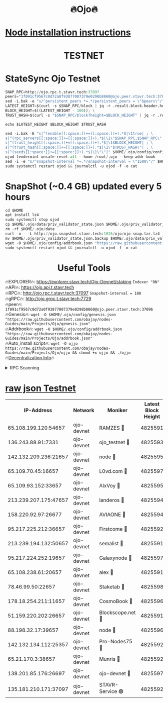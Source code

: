 <h1 align="center"> 🔥Ojo🔥</h1>

[Node installation instructions](https://github.com/obajay/nodes-Guides/tree/main/Projects/Ojo)
=

<h1 align="center"> TESTNET</h1>

# StateSync Ojo Testnet
```python
SNAP_RPC=http://ojo.rpc.t.stavr.tech:37097
peers="1f091cf9567c0d72a0f93877007379e0298b8860@ojo.peer.stavr.tech:37096"
sed -i.bak -e "s/^persistent_peers *=.*/persistent_peers = \"$peers\"/" $HOME/.ojo/config/config.toml
LATEST_HEIGHT=$(curl -s $SNAP_RPC/block | jq -r .result.block.header.height); \
BLOCK_HEIGHT=$((LATEST_HEIGHT - 100)); \
TRUST_HASH=$(curl -s "$SNAP_RPC/block?height=$BLOCK_HEIGHT" | jq -r .result.block_id.hash)

echo $LATEST_HEIGHT $BLOCK_HEIGHT $TRUST_HASH

sed -i.bak -E "s|^(enable[[:space:]]+=[[:space:]]+).*$|\1true| ; \
s|^(rpc_servers[[:space:]]+=[[:space:]]+).*$|\1\"$SNAP_RPC,$SNAP_RPC\"| ; \
s|^(trust_height[[:space:]]+=[[:space:]]+).*$|\1$BLOCK_HEIGHT| ; \
s|^(trust_hash[[:space:]]+=[[:space:]]+).*$|\1\"$TRUST_HASH\"| ; \
s|^(seeds[[:space:]]+=[[:space:]]+).*$|\1\"\"|" $HOME/.ojo/config/config.toml
ojod tendermint unsafe-reset-all --home /root/.ojo --keep-addr-book
sed -i -e "s/^snapshot-interval *=.*/snapshot-interval = \"1500\"/" $HOME/.ojo/config/app.toml
sudo systemctl restart ojod && journalctl -u ojod -f -o cat
```
# SnapShot (~0.4 GB) updated every 5 hours
```python
cd $HOME
apt install lz4
sudo systemctl stop ojod
cp $HOME/.ojo/data/priv_validator_state.json $HOME/.ojo/priv_validator_state.json.backup
rm -rf $HOME/.ojo/data
curl -o - -L http://ojo.snapshot.stavr.tech:1026/ojo/ojo-snap.tar.lz4 | lz4 -c -d - | tar -x -C $HOME/.ojo --strip-components 2
mv $HOME/.ojo/priv_validator_state.json.backup $HOME/.ojo/data/priv_validator_state.json
wget -O $HOME/.ojo/config/addrbook.json "https://raw.githubusercontent.com/obajay/nodes-Guides/main/Projects/Ojo/addrbook.json"
sudo systemctl restart ojod && journalctl -u ojod -f -o cat
```
 <h1 align="center"> Useful Tools</h1>

🔥EXPLORER🔥:        https://explorer.stavr.tech/Ojo-Devnet/staking        `Indexer "ON"` \
🔥API🔥:                     https://ojo.api.t.stavr.tech \
🔥RPC🔥:                    http://ojo.rpc.t.stavr.tech:37097              `Snapshot-interval = 100` \
🔥gRPC🔥:                  http://ojo.grpc.t.stavr.tech:7729 \
🔥peer🔥:                   `1f091cf9567c0d72a0f93877007379e0298b8860@ojo.peer.stavr.tech:37096` \
🔥Genesis🔥:    ```wget -O $HOME/.ojo/config/genesis.json "https://raw.githubusercontent.com/obajay/nodes-Guides/main/Projects/Ojo/genesis.json"``` \
🔥Addrbook🔥:    ```wget -O $HOME/.ojo/config/addrbook.json "https://raw.githubusercontent.com/obajay/nodes-Guides/main/Projects/Ojo/addrbook.json"``` \
🔥Auto_install script🔥: ```wget -O ojjo https://raw.githubusercontent.com/obajay/nodes-Guides/main/Projects/Ojo/ojjo && chmod +x ojjo && ./ojjo``` \
🔥[Decentralization Info](https://github.com/obajay/StateSync-snapshots/tree/main/Projects/Ojo/Decentralization)🔥



<details>
<summary>RPC Scanning</summary>

<h2 align="center"> We scan nodes in real time every 4 hours. And we provide the final result of RPC endpoints.
We cannot influence the operation of these nodes in any way. </h2>


```python
If Voting Power is higher than 0 --> then the Node is a validator of the network and may be subject to attack and be a potential threat to the chain.
```
```python
We marked such validators with a red symbol
```

</details>

[raw json Testnet](https://rpc-check.ojot.stavr.tech/ojot/rpc-ojot-result.json)
=


<table><tr><th>IP-Address</th><th>Network</th><th>Moniker</th><th>Latest Block Height</th><th>Earliest Block Height</th><th>Catching Up</th><th>Tx Index</th><th>Voting Power</th><th>Scan Time</th></tr><tr><td>65.108.199.120:54657</td><td>ojo-devnet</td><td>RAMZES 🔴</td><td>4825591</td><td>306156</td><td>False</td><td>on</td><td>15420</td><td>2024-01-05T17:48:58.869940209UTC</td></tr><tr><td>136.243.88.91:7331</td><td>ojo-devnet</td><td>ojo_testnet 🔴</td><td>4825593</td><td>308845</td><td>False</td><td>on</td><td>1000</td><td>2024-01-05T17:49:05.251800819UTC</td></tr><tr><td>142.132.209.236:21657</td><td>ojo-devnet</td><td>node 🔴</td><td>4825595</td><td>350001</td><td>False</td><td>on</td><td>1999</td><td>2024-01-05T17:49:20.900895949UTC</td></tr><tr><td>65.109.70.45:16657</td><td>ojo-devnet</td><td>L0vd.com 🔴</td><td>4825597</td><td>695918</td><td>False</td><td>off</td><td>998</td><td>2024-01-05T17:49:33.340801271UTC</td></tr><tr><td>65.109.93.152:33657</td><td>ojo-devnet</td><td>AlxVoy 🔴</td><td>4825595</td><td>2319801</td><td>False</td><td>on</td><td>4536782</td><td>2024-01-05T17:49:20.590239147UTC</td></tr><tr><td>213.239.207.175:47657</td><td>ojo-devnet</td><td>landeros 🔴</td><td>4825594</td><td>2714001</td><td>False</td><td>off</td><td>11083</td><td>2024-01-05T17:49:16.115835984UTC</td></tr><tr><td>158.220.92.97:26677</td><td>ojo-devnet</td><td>AVIAONE 🔴</td><td>4825594</td><td>2754001</td><td>False</td><td>on</td><td>13867</td><td>2024-01-05T17:49:15.832203029UTC</td></tr><tr><td>95.217.225.212:36657</td><td>ojo-devnet</td><td>Firstcome 🔴</td><td>4825592</td><td>2985946</td><td>False</td><td>on</td><td>13566</td><td>2024-01-05T17:49:04.973045927UTC</td></tr><tr><td>213.239.194.132:50657</td><td>ojo-devnet</td><td>semalist 🔴</td><td>4825591</td><td>3223522</td><td>False</td><td>on</td><td>21037</td><td>2024-01-05T17:48:59.109163538UTC</td></tr><tr><td>95.217.224.252:19657</td><td>ojo-devnet</td><td>Galaxynode 🔴</td><td>4825597</td><td>3685492</td><td>False</td><td>on</td><td>11888</td><td>2024-01-05T17:49:30.696140932UTC</td></tr><tr><td>65.108.238.61:20657</td><td>ojo-devnet</td><td>alex 🔴</td><td>4825591</td><td>4158001</td><td>False</td><td>on</td><td>11359</td><td>2024-01-05T17:48:58.529028486UTC</td></tr><tr><td>78.46.99.50:22657</td><td>ojo-devnet</td><td>Staketab 🔴</td><td>4825598</td><td>4254801</td><td>False</td><td>on</td><td>1276</td><td>2024-01-05T17:49:33.608917925UTC</td></tr><tr><td>178.18.254.211:11657</td><td>ojo-devnet</td><td>CosmoBook 🔴</td><td>4825596</td><td>4392001</td><td>False</td><td>off</td><td>1057</td><td>2024-01-05T17:49:23.341437286UTC</td></tr><tr><td>51.159.220.202:26657</td><td>ojo-devnet</td><td>Blockscope.net 🔴</td><td>4825591</td><td>4425001</td><td>False</td><td>on</td><td>981</td><td>2024-01-05T17:48:58.120127905UTC</td></tr><tr><td>88.198.32.17:39657</td><td>ojo-devnet</td><td>node 🔴</td><td>4825596</td><td>4710001</td><td>False</td><td>on</td><td>82928</td><td>2024-01-05T17:49:25.950876905UTC</td></tr><tr><td>142.132.134.112:25357</td><td>ojo-devnet</td><td>Pro-Nodes75 🔴</td><td>4825592</td><td>4725592</td><td>False</td><td>on</td><td>24651</td><td>2024-01-05T17:49:02.200050565UTC</td></tr><tr><td>65.21.170.3:38657</td><td>ojo-devnet</td><td>Munris 🔴</td><td>4825592</td><td>4725592</td><td>False</td><td>off</td><td>20123</td><td>2024-01-05T17:49:04.574347061UTC</td></tr><tr><td>138.201.85.176:26697</td><td>ojo-devnet</td><td>ojo-devnet 🔴</td><td>4825597</td><td>4725597</td><td>False</td><td>on</td><td>1000024000</td><td>2024-01-05T17:49:33.020646968UTC</td></tr><tr><td>135.181.210.171:37097</td><td>ojo-devnet</td><td>STAVR-Service 🟢</td><td>4825592</td><td>4824501</td><td>False</td><td>on</td><td>0</td><td>2024-01-05T17:48:59.786943204UTC</td></tr></table>
